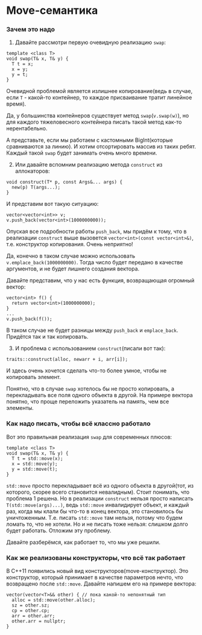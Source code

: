 # Move-семантика

### Зачем это надо

1. Давайте рассмотри первую очевидную реализацию ```swap```:
```
template <class T>
void swap(T& x, T& y) {
  T t = x;
  x = y;
  y = t;
}
```
Очевидной проблемой является излишнее копирование(ведь в случае, если
```T``` - какой-то контейнер, то каждое присваивание тратит линейное время).

Да, у большинства контейнеров существует метод ```swap```(```v.swap(w)```),
но для каждого тяжеловесного контейнера писать такой метод как-то нерентабельно.

А представьте, если мы работаем с кастомными BigInt(которые сравниваются за линию).
И хотим отсортировать массив из таких ребят. 
Каждый такой ```swap``` будет занимать очень много времени.

2. Или давайте вспомним реализацию метода ```construct``` из аллокаторов:
```
void construct(T* p, const Args&... args) {
  new(p) T(args...);
}
```
И представим вот такую ситуацию:
```
vector<vector<int>> v;
v.push_back(vector<int>(1000000000));
```
Опуская все подробности работы ```push_back```, мы придём к тому, что
в реализации ```construct``` выше вызовется ```vector<int>(const vector<int>&)```,
т.е. конструктор копирования. Очень неприятно!

Да, конечно в таком случае можно использовать ```v.emplace_back(1000000000)```.
Тогда число будет передано в качестве аргументов, и не будет лишнего создания вектора.

Давайте представим, что у нас есть функция, возвращающая огромный вектор:
```
vector<int> f() {
  return vector<int>(1000000000);
}
...
v.push_back(f());
```
В таком случае не будет разницы между ```push_back``` и ```emplace_back```.
Придётся так и так копировать.

3. И проблема с использованием ```construct```(писали вот так):
```
traits::construct(alloc, newarr + i, arr[i]);
```
И здесь очень хочется сделать что-то более умное, чтобы не копировать
элемент.

Понятно, что в случае ```swap``` хотелось бы не просто копировать, 
а перекладывать все поля одного объекта в другой.
На примере вектора понятно, что проще переложить указатель на память, чем все элементы.

### Как надо писать, чтобы всё классно работало

Вот это правильная реализация ```swap``` для современных плюсов:
```
template <class T>
void swap(T& x, T& y) {
  T t = std::move(x);
  x = std::move(y);
  y = std::move(t);
}
```
```std::move``` просто перекладывает всё из одного объекта в другой(тот, из которого,
скорее всего становится невалидным).
Стоит понимать, что проблема 1 решена.
Но в реализации ```construct``` нельзя просто написать ```T(std::move(args)...)```,
ведь ```std::move``` инвалидирует объект, и каждый раз, когда мы клали бы что-то
в конец вектора, это становилось бы уничтоженным.
Т.е. писать ```std::move``` там нельзя, потому что будем ломать то,
что не хотели.
Но и не писать тоже нельзя: слишком долго будет работать.
Отложим эту проблему.

Давайте разберёмся, как работает то, что мы уже решили. 

### Как же реализованы конструкторы, что всё так работает

В C++11 появились новый вид конструкторов(move-конструктор).
Это конструктор, который принимает в качестве параметров нечто, что
возвращено после ```std::move```.
Давайте напишем его на примере вектора:
```
vector(vector<T>&& other) { // пока какой-то непонятный тип
  alloc = std::move(other.alloc);
  sz = other.sz;
  cp = other.cp;
  arr = other.arr;
  other.arr = nullptr;
}
```



